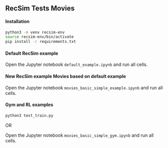 ## RecSim Tests Movies

#### Installation

```bash
python3 -m venv recsim-env
source recsim-env/bin/activate
pip install -r requirements.txt
```

#### Default RecSim example

Open the Jupyter notebook `default_example.ipynb` and run all cells.

#### New RecSim example Movies based on default example

Open the Jupyter notebook `movies_basic_simple_example.ipynb` and run all cells.

#### Gym and RL examples

```bash 
python3 test_train.py
```
OR

Open the Jupyter notebook `movies_basic_simple_gym.ipynb` and run all cells.

